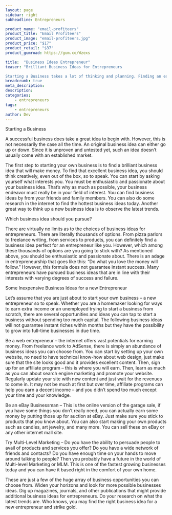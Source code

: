 ```yaml
---
layout: page
sidebar: right
subheadline: Entrepreneurs

product_name: "email-profiteers"
product_title: "Email Profiteers"
product_image: "email-profiteers.jpg"
product_price: "$17"
product_retail: "$37"
product_gumroad: https://gum.co/Wzexs

title:  "Business Ideas Entrepreneur"
teaser: "Brilliant Business Ideas for Entrepreneurs

Starting a Business takes a lot of thinking and planning. Finding an excellent business idea can be a daunting task - what with the different options of business ideas you can choose from. In this article, we will explore the process of finding the right business idea to start on as well as offer some of the hottest and most popular business ideas..."
breadcrumb: true
meta_description:
description:
categories:
    - entrepreneurs
tags:
    - entrepreneurs
author: Dev
---
```

Starting a Business

A successful business does take a great idea to begin with. However, this is not necessarily the case all the time. An original business idea can either go up or down. Since it is unproven and untested yet, such an idea doesn’t usually come with an established market. 

The first step to starting your own business is to find a brilliant business idea that will make money. To find that excellent business idea, you should think creatively, even out of the box, so to speak. You can start by asking yourself what interests you. You must be enthusiastic and passionate about your business idea. That’s why as much as possible, your business endeavor must really be in your field of interest. You can find business ideas by from your friends and family members. You can also do some research in the internet to find the hottest business ideas today. Another great way to think up a new business idea is to observe the latest trends.

Which business idea should you pursue?

There are virtually no limits as to the choices of business ideas for entrepreneurs. There are literally thousands of options. From pizza parlors to freelance writing, from services to products, you can definitely find a business idea perfect for an entrepreneur like you. However, which among these thousands of options are you going to stick with? As mentioned above, you should be enthusiastic and passionate about. There is an adage in entrepreneurship that goes like this: “Do what you love the money will follow.”  However, this formula does not guarantee instant success. Many entrepreneurs have pursued business ideas that are in line with their interests with varying degrees of success and failure.

Some Inexpensive Business Ideas for a new Entrepreneur

Let’s assume that you are just about to start your own business – a new entrepreneur so to speak. Whether you are a homemaker looking for ways to earn extra income or an unemployed trying to start a business from scratch, there are several opportunities and ideas you can tap to start a business without spending too much capital. The following business ideas will not guarantee instant riches within months but they have the possibility to grow into full-time businesses in due time. 

Be a web entrepreneur – the internet offers vast potentials for earning money. From freelance work to AdSense, there is simply an abundance of business ideas you can choose from. You can start by setting up your own website, no need to have technical know-how about web design, just make sure that the site looks good and it provides excellent content. Then, sign up for an affiliate program – this is where you will earn. Then, learn as much as you can about search engine marketing and promote your website. Regularly update your site with new content and just wait for the revenues to come in. It may not be much at first but over time, affiliate programs can help you earn a decent income – and you didn’t spend too much except your time and your knowledge. 

Be an eBay Businessman – This is the online version of the garage sale, if you have some things you don’t really need, you can actually earn some money by putting those up for auction at eBay. Just make sure you stick to products that you know about. You can also start making your own products such as candles, art jewelry, and many more. You can sell these on eBay or any other internet mall site.

Try Multi-Level Marketing – Do you have the ability to persuade people to avail of products and services you offer? Do you have a wide network of friends and contacts? Do you have enough time on your hands to move around talking to people? Then you probably have a future in the world of Multi-level Marketing or MLM. This is one of the fastest growing businesses today and you can have it based right in the comfort of your own home. 

These are just a few of the huge array of business opportunities you can choose from. Widen your horizons and look for more possible businesses ideas. Dig up magazines, journals, and other publications that might provide additional business ideas for entrepreneurs. Do your research on what the latest trends are. Who knows, you may find the right business idea for a new entrepreneur and strike gold.